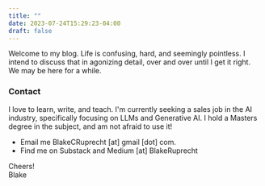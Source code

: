 ```yaml
---
title: ""
date: 2023-07-24T15:29:23-04:00
draft: false
---
```


Welcome to my blog. Life is confusing, hard, and seemingly pointless.
I intend to discuss that in agonizing detail, over and over until I get it right.
We may be here for a while.

### Contact
I love to learn, write, and teach. I'm currently seeking a sales job
in the AI industry, specifically focusing on LLMs and Generative AI.
I hold a Masters degree in the subject, and am not afraid to use it!
- Email me BlakeCRuprecht [at] gmail [dot] com.
- Find me on Substack and Medium [at] BlakeRuprecht

Cheers!\
Blake
